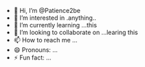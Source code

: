 - 👋 Hi, I’m @Patience2be
- 👀 I’m interested in .anything..
- 🌱 I’m currently learning ...this
- 💞️ I’m looking to collaborate on ...learing this
- 📫 How to reach me ...
- 😄 Pronouns: ...
- ⚡ Fun fact: ...

<!---
Patience2be/Patience2be is a ✨ special ✨ repository because its `README.md` (this file) appears on your GitHub profile.
You can click the Preview link to take a look at your changes.
--->
